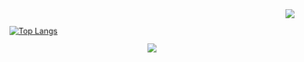 <div align="right"> <img src="https://github-readme-stats.vercel.app/api?username=H4cking2theGate&count_private=true&show_icons=true&theme=maroongold" /> </div>


[![Top Langs](https://github-readme-stats.vercel.app/api/top-langs/?username=H4cking2theGate&layout=compact)](https://github.com/anuraghazra/github-readme-stats)

<div align="center"> <img src="https://github-profile-trophy.vercel.app/?username=H4cking2theGate" /> </div>

<!--
**H4cking2theGate/H4cking2theGate** is a ✨ _special_ ✨ repository because its `README.md` (this file) appears on your GitHub profile.

Here are some ideas to get you started:

- 🔭 I’m currently working on ...
- 🌱 I’m currently learning ...
- 👯 I’m looking to collaborate on ...
- 🤔 I’m looking for help with ...
- 💬 Ask me about ...
- 📫 How to reach me: ...
- 😄 Pronouns: ...
- ⚡ Fun fact: ...
-->

